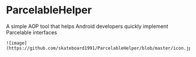 # ParcelableHelper
A simple AOP tool that helps Android developers quickly implement Parcelable interfaces

    ![image](https://github.com/skateboard1991/ParcelableHelper/blob/master/icon.jpeg)
